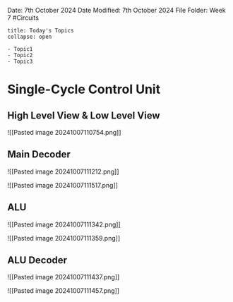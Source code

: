 Date: 7th October 2024
Date Modified: 7th October 2024
File Folder: Week 7
#Circuits

```ad-abstract
title: Today's Topics
collapse: open

- Topic1
- Topic2
- Topic3

```

# Single-Cycle Control Unit
## High Level View & Low Level View

![[Pasted image 20241007110754.png]]

## Main Decoder

![[Pasted image 20241007111212.png]]

![[Pasted image 20241007111517.png]]

## ALU

![[Pasted image 20241007111342.png]]

![[Pasted image 20241007111359.png]]

## ALU Decoder

![[Pasted image 20241007111437.png]]

![[Pasted image 20241007111457.png]]